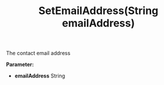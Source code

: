 ﻿---
uid: crmscript_ref_NSContact_SetEmailAddress
title: SetEmailAddress(String emailAddress)
intellisense: NSContact.SetEmailAddress
keywords: NSContact, GetEmailAddress
so.topic: reference
---

The contact email address

**Parameter:** 
 - **emailAddress** String

